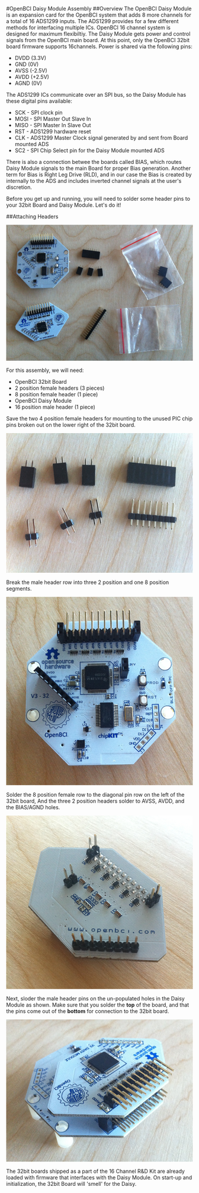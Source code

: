 #OpenBCI Daisy Module Assembly
##Overview
The OpenBCI Daisy Module is an expansion card for the OpenBCI system that adds 8 more channels for a total of 16 ADS1299 inputs. The ADS1299 provides for a few different methods for interfacing multiple ICs. OpenBCI 16 channel system is designed for maximum flexibiltiy. The Daisy Module gets power and control signals from the OpenBCI main board. At this point, only the OpenBCI 32bit board firmware supports 16channels. Power is shared via the following pins:

* DVDD (3.3V)
* GND (0V)
* AVSS (-2.5V)
* AVDD (+2.5V)
* AGND (0V) 

 
The ADS1299 ICs communicate over an SPI bus, so the Daisy Module has these digital pins available:

* SCK - SPI clock pin
* MOSI - SPI Master Out Slave In
* MISO - SPI Master In Slave Out
* RST - ADS1299 hardware reset
* CLK - ADS1299 Master Clock signal generated by and sent from Board mounted ADS
* SC2 - SPI Chip Select pin for the Daisy Module mounted ADS
	
There is also a connection betwee the boards called BIAS, which routes Daisy Module signals to the main Board for proper Bias generation. Another term for Bias is Right Leg Drive (RLD), and in our case the Bias is created by internally to the ADS and includes inverted channel signals at the user's discretion. 
	
	
Before you get up and running, you will need to solder some header pins to your 32bit Board and Daisy Module. Let's do it!

##Attaching Headers

![16 channel Kit Parts](../assets/images/DaisyKitParts.JPG)

For this assembly, we will need:

* OpenBCI 32bit Board
* 2 position female headers (3 pieces)
* 8 position female header (1 piece)
* OpenBCI Daisy Module
* 16 position male header (1 piece)

Save the two 4 position female headers for mounting to the unused PIC chip pins broken out on the lower right of the 32bit board.

![prepareHeaders](../assets/images/DaisyHeaders.jpg)

Break the male header row into three 2 position and one 8 position segments. 

![Female Headers On 32bit Board](../assets/images/FemalHeadersInstalled.jpg)

Solder the 8 position female row to the diagonal pin row on the left of the 32bit board, And the three 2 position headers solder to AVSS, AVDD, and the BIAS/AGND holes. 

![Male Headers on Daisy Module](../assets/images/Daisy_deadBug.jpg)

Next, sloder the male header pins on the un-populated holes in the Daisy Module as shown. Make sure that you solder the **top** of the board, and that the pins come out of the **bottom** for connection to the 32bit board. 

![Assembled 16 channel system](../assets/images/DaisyAssembled.JPG)

The 32bit boards shipped as a part of the 16 Channel R&D Kit are already loaded with firmware that interfaces with the Daisy Module. On start-up and initialization, the 32bit Board will 'smell' for the Daisy. 
